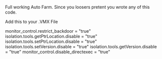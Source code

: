 Full working Auto Farm. Since you loosers pretent you wrote any of this code.

Add this to your .VMX File

monitor_control.restrict_backdoor = "true"
isolation.tools.getPtrLocation.disable = "true"
isolation.tools.setPtrLocation.disable = "true"
isolation.tools.setVersion.disable = "true"
isolation.tools.getVersion.disable = "true"
monitor_control.disable_directexec = "true" 
